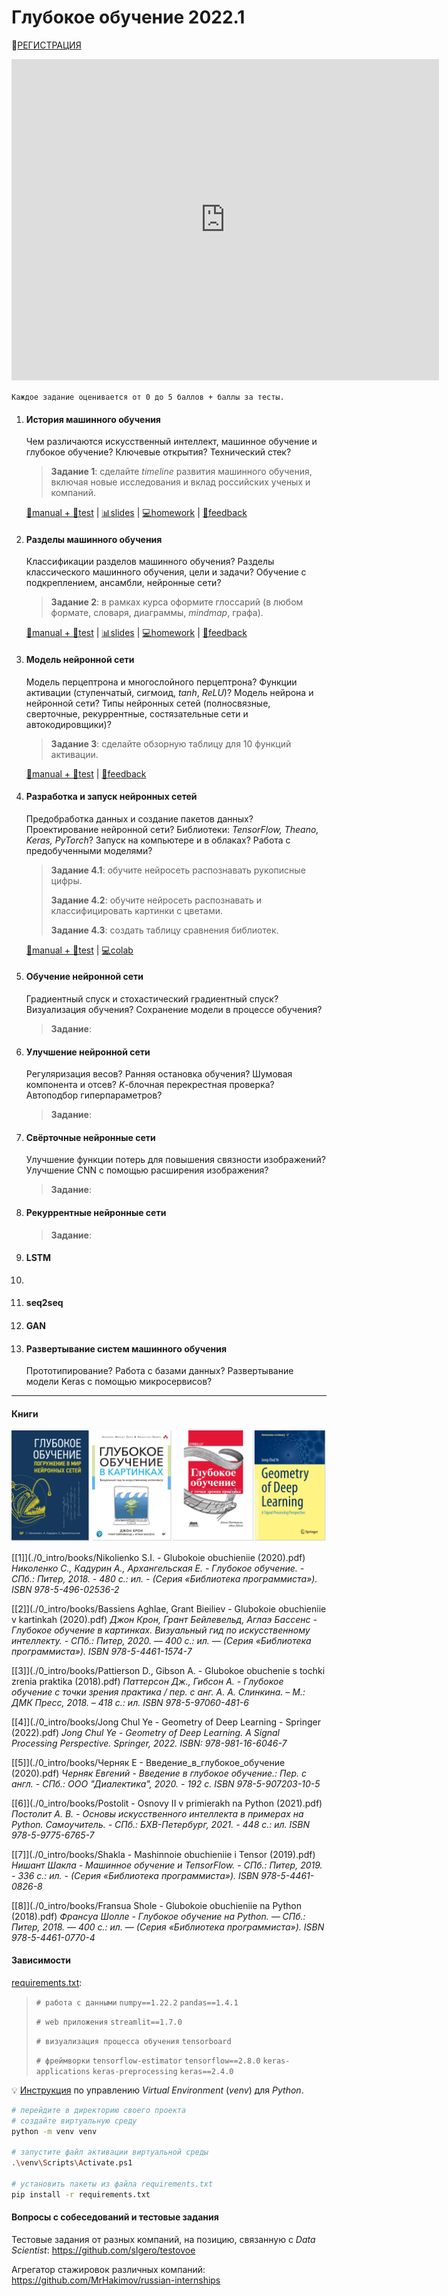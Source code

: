 # Глубокое обучение 2022.1

👋[РЕГИСТРАЦИЯ](https://forms.gle/1mqSVsDj4tj2Az9r5)

<iframe src="https://docs.google.com/spreadsheets/d/e/2PACX-1vTICDRgyAbFdmeEzz9fLQlqDrnkQgoJI9OwcHLyuTjdjrVgaoiiwYoYuSnywafxN67nEHYppcQPCGo8/pubhtml?gid=555074868&amp;range=B1:S30&amp;single=true&amp;widget=false&amp;chrome=false&amp;headers=false" width="684px" height="514px" frameborder="0" scrolling="no"></iframe>

`Каждое задание оценивается от 0 до 5 баллов + баллы за тесты.`



1. #### История машинного обучения

   Чем различаются искусственный интеллект, машинное обучение и глубокое обучение?
   Ключевые открытия?
   Технический стек?
   
   > **Задание 1**: сделайте *timeline* развития машинного обучения, включая новые исследования и вклад российских ученых и компаний.
   
   [📖manual + 📝test](./1_history/index.html) | [📊slides](./1_history/slides.html) | [💻homework](https://forms.gle/kH2VeHpnjVLESQn3A) | [💬feedback](https://forms.gle/VfY2cXQMMwdMngCh8)
   
   
   
2. #### Разделы машинного обучения

   Классификации разделов машинного обучения?
   Разделы классического машинного обучения, цели и задачи?
   Обучение с подкреплением, ансамбли, нейронные сети?
   
   > **Задание 2**: в рамках курса оформите глоссарий (в любом формате, словаря, диаграммы, *mindmap*, графа).

   [📖manual + 📝test](./2_branches/index.html) | [📊slides](./2_branches/slides.html) | [💻homework]() | [💬feedback](https://forms.gle/f6oyf2y2miPDWS1e8)

   

3. #### Модель нейронной сети

   Модель перцептрона и многослойного перцептрона?
   Функции активации (ступенчатый, сигмоид, *tanh*, *ReLU*)? 
   Модель нейрона и нейронной сети?
   Типы нейронных сетей (полносвязные, сверточные, рекуррентные, состязательные сети и автокодировщики)?
   
   > **Задание 3**: сделайте обзорную таблицу для 10 функций активации.

   [📖manual + 📝test](./3_model/index.html) | [💬feedback]()

   

4. #### Разработка и запуск нейронных сетей

   Предобработка данных и создание пакетов данных?
   Проектирование нейронной сети?
   Библиотеки: *TensorFlow, Theano, Keras, PyTorch*?
   Запуск на компьютере и в облаках?
   Работа с предобученными моделями?
   
   > **Задание 4.1**:  обучите нейросеть распознавать рукописные цифры.
   > 
   >**Задание 4.2**: обучите нейросеть распознавать  и классифицировать картинки с цветами. 
   > 
   > **Задание 4.3**: создать таблицу сравнения библиотек.
   
   [📖manual + 📝test](./4_running/index.html) | [💻colab](https://colab.research.google.com/drive/10-y_ZqYesz5G39-_ul4f-Haglq0awUPt?usp=sharing)
   
   
   
5. #### Обучение нейронной сети

   Градиентный спуск и стохастический градиентный спуск?
   Визуализация обучения?
   Сохранение модели в процессе обучения?
   
   > **Задание**: 
   
   
   
6. #### Улучшение нейронной сети

   Регуляризация весов?
   Ранняя остановка обучения?
   Шумовая компонента и отсев?
   *K*-блочная перекрестная проверка?
   Автоподбор гиперпараметров?

   > **Задание**: 

   

7. #### Свёрточные нейронные сети

   Улучшение функции потерь для повышения связности изображений?
   Улучшение CNN с помощью расширения изображения?

   > **Задание**: 

   

8. #### Рекуррентные нейронные сети

   

   > **Задание**: 

   

9. #### LSTM

10.  

11. #### seq2seq

12. #### GAN

13. #### Развертывание систем машинного обучения

    Прототипирование?
    Работа с базами данных?
    Развертывание модели Keras с помощью микросервисов?

---

#### Книги

![](.\0_intro\books\covers\covers.png)

[[1]](./0_intro/books/Nikolienko S.I. - Glubokoie obuchieniie (2020).pdf) *Николенко С., Кадурин А., Архангельская Е. - Глубокое обучение. - СПб.: Питер, 2018. - 480 с.: ил. - (Серия «Библиотека программиста»). ISBN 978-5-496-02536-2*

[[2]](./0_intro/books/Bassiens Aghlae, Grant Bieiliev - Glubokoie obuchieniie v kartinkah (2020).pdf) *Джон Крон, Грант Бейлевельд, Аглаэ Бассенс - Глубокое обучение в картинках. Визуальный гид по искусственному интеллекту. - СПб.: Питер, 2020. — 400 с.: ил. — (Серия «Библиотека программиста»). ISBN 978-5-4461-1574-7*

[[3]](./0_intro/books/Pattierson D., Gibson A. - Glubokoe obuchenie s tochki zrenia praktika (2018).pdf) *Паттерсон Дж., Гибсон А. - Глубокое обучение с точки зрения практика / пер. с анг. А. А. Слинкина. – М.: ДМК Пресс, 2018. – 418 с.: ил. ISBN 978-5-97060-481-6*

[[4]](./0_intro/books/Jong Chul Ye - Geometry of Deep Learning - Springer (2022).pdf) *Jong Chul Ye - Geometry of Deep Learning. A Signal Processing Perspective. Springer, 2022. ISBN: 978-981-16-6046-7*

[[5]](./0_intro/books/Черняк Е - Введение_в_глубокое_обучение (2020).pdf) *Черняк Евгений - Введение в глубокое обучение.: Пер. с англ. - СПб.: ООО "Диалектика", 2020. - 192 с. ISBN 978-5-907203-10-5*

[[6]](./0_intro/books/Postolit - Osnovy II v primierakh na Python (2021).pdf) *Постолит А. В. - Основы искусственного интеллекта в примерах на Python. Самоучитель. - СПб.: БХВ-Петербург, 2021. - 448 с.: ил. ISBN 978-5-9775-6765-7*

[[7]](./0_intro/books/Shakla - Mashinnoie obuchieniie i Tensor (2019).pdf) *Нишант Шакла - Машинное обучение и TeпsorFlow. - СПб.: Питер, 2019. - 336 с.: ил. - (Серия «Библиотека программиста»). ISBN 978-5-4461-0826-8*

[[8]](./0_intro/books/Fransua Shole - Glubokoie obuchieniie na Python (2018).pdf) *Франсуа Шолле - Глубокое обучение на Python. — СПб.: Питер, 2018. — 400 с.: ил. — (Серия «Библиотека программиста»). ISBN 978-5-4461-0770-4*



#### Зависимости

[requirements.txt](./0_intro/requirements.txt):

> `# работа с данными`
> `numpy==1.22.2`
> `pandas==1.4.1`
>
> `# web приложения`
> `streamlit==1.7.0`
>
> `# визуализация процесса обучения`
> `tensorboard`
>
> `# фреймворки`
> `tensorflow-estimator`
> `tensorflow==2.8.0`
> `keras-applications`
> `keras-preprocessing`
> `keras==2.4.0`

💡 [Инструкция](https://python.ivan-shamaev.ru/python-virtual-env-packages-virtualenv-venv-requirements-txt/) по управлению *Virtual Environment* (*venv*) для *Python*.

```bash
# перейдите в директорию своего проекта
# создайте виртуальную среду
python -m venv venv

# запустите файл активации виртуальной среды
.\venv\Scripts\Activate.ps1

# установить пакеты из файла requirements.txt
pip install -r requirements.txt
```



#### Вопросы с собеседований и тестовые задания

Тестовые задания от разных компаний, на позицию, связанную с *Data Scientist*: https://github.com/slgero/testovoe

Агрегатор стажировок различных компаний: https://github.com/MrHakimov/russian-internships

